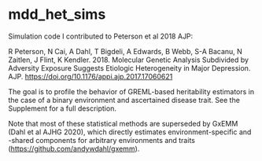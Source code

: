 # mdd_het_sims
Simulation code I contributed to Peterson et al 2018 AJP:

R Peterson, N Cai, A Dahl, T Bigdeli, A Edwards, B Webb, S-A Bacanu, N Zaitlen, J Flint, K Kendler. 2018. Molecular Genetic Analysis Subdivided by Adversity Exposure Suggests Etiologic Heterogeneity in Major Depression. AJP. https://doi.org/10.1176/appi.ajp.2017.17060621

The goal is to profile the behavior of GREML-based heritability estimators in the case of a binary environment and ascertained disease trait. See the Supplement for a full description.

Note that most of these statistical methods are superseded by GxEMM (Dahl et al AJHG 2020), which directly estimates environment-specific and -shared components for arbitrary environments and traits (https://github.com/andywdahl/gxemm).
